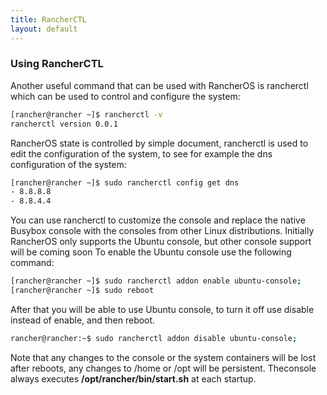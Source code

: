 ```yaml
---
title: RancherCTL
layout: default
---
```


### Using RancherCTL
Another useful command that can be used with RancherOS is rancherctl which can be used to control and configure the system:

```sh
[rancher@rancher ~]$ rancherctl -v
rancherctl version 0.0.1
```

RancherOS state is controlled by simple document, rancherctl is used to edit the configuration of the system, to see for example the dns configuration of the system:

```sh
[rancher@rancher ~]$ sudo rancherctl config get dns
- 8.8.8.8
- 8.8.4.4
```

You can use rancherctl to customize the console and replace the native Busybox console with the consoles from other Linux distributions.  Initially RancherOS only supports the Ubuntu console, but other console support will be coming soon To enable the Ubuntu console use the following command:

```sh
[rancher@rancher ~]$ sudo rancherctl addon enable ubuntu-console;
[rancher@rancher ~]$ sudo reboot
```

After that you will be able to use Ubuntu console, to turn it off use disable instead of enable, and then reboot.

```sh
rancher@rancher:~$ sudo rancherctl addon disable ubuntu-console;
```

Note that any changes to the console or the system containers will be lost after reboots, any changes to /home or /opt will be persistent. Theconsole always executes **/opt/rancher/bin/start.sh** at each startup. 